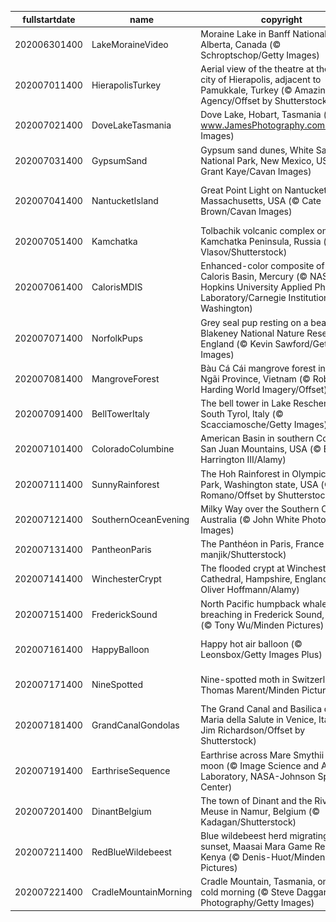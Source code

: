 |fullstartdate|name|copyright|title|image|
|--|--|--|--|--|
202006301400|LakeMoraineVideo|Moraine Lake in Banff National Park, Alberta, Canada (© Schroptschop/Getty Images)|Celebrating Canada Day|![](/en-AU/2020/07/202006301400LakeMoraineVideo.jpg)|
202007011400|HierapolisTurkey|Aerial view of the theatre at the ancient city of Hierapolis, adjacent to Pamukkale, Turkey (© Amazing Aerial Agency/Offset by Shutterstock)|Take in a historic show|![](/en-AU/2020/07/202007011400HierapolisTurkey.jpg)|
202007021400|DoveLakeTasmania|Dove Lake, Hobart, Tasmania (© www.JamesPhotography.com.au/Getty Images)|Tasmania’s loveliest lake|![](/en-AU/2020/07/202007021400DoveLakeTasmania.jpg)|
202007031400|GypsumSand|Gypsum sand dunes, White Sands National Park, New Mexico, USA (© Grant Kaye/Cavan Images)|Sands of time|![](/en-AU/2020/07/202007031400GypsumSand.jpg)|
202007041400|NantucketIsland|Great Point Light on Nantucket Island, Massachusetts, USA (© Cate Brown/Cavan Images)|There once was a lighthouse from...|![](/en-AU/2020/07/202007041400NantucketIsland.jpg)|
202007051400|Kamchatka|Tolbachik volcanic complex on the Kamchatka Peninsula, Russia (© Egor Vlasov/Shutterstock)|Welcome to the Ring of Fire|![](/en-AU/2020/07/202007051400Kamchatka.jpg)|
202007061400|CalorisMDIS|Enhanced-color composite of the Caloris Basin, Mercury (© NASA/Johns Hopkins University Applied Physics Laboratory/Carnegie Institution of Washington)|Mercury in retrograde|![](/en-AU/2020/07/202007061400CalorisMDIS.jpg)|
202007071400|NorfolkPups|Grey seal pup resting on a beach in Blakeney National Nature Reserve, England (© Kevin Sawford/Getty Images)|It's only Wednesday|![](/en-AU/2020/07/202007071400NorfolkPups.jpg)|
202007081400|MangroveForest|Bàu Cá Cái mangrove forest in Quảng Ngãi Province, Vietnam (© Robert Harding World Imagery/Offset)|How Quảng Ngãi got its grove back|![](/en-AU/2020/07/202007081400MangroveForest.jpg)|
202007091400|BellTowerItaly|The bell tower in Lake Reschen in South Tyrol, Italy (© Scacciamosche/Getty Images)|Italy’s submerged village|![](/en-AU/2020/07/202007091400BellTowerItaly.jpg)|
202007101400|ColoradoColumbine|American Basin in southern Colorado's San Juan Mountains, USA (© Blaine Harrington III/Alamy)|High alpine colour in Colorado|![](/en-AU/2020/07/202007101400ColoradoColumbine.jpg)|
202007111400|SunnyRainforest|The Hoh Rainforest in Olympic National Park, Washington state, USA (© Jorge Romano/Offset by Shutterstock)|Welcome to the Hoh|![](/en-AU/2020/07/202007111400SunnyRainforest.jpg)|
202007121400|SouthernOceanEvening|Milky Way over the Southern Ocean, Australia (© John White Photos/Getty Images)|Unique ocean views|![](/en-AU/2020/07/202007121400SouthernOceanEvening.jpg)|
202007131400|PantheonParis|The Panthéon in Paris, France (© manjik/Shutterstock)|Under Paris skies|![](/en-AU/2020/07/202007131400PantheonParis.jpg)|
202007141400|WinchesterCrypt|The flooded crypt at Winchester Cathedral, Hampshire, England (© Oliver Hoffmann/Alamy)|Who left the tub running?|![](/en-AU/2020/07/202007141400WinchesterCrypt.jpg)|
202007151400|FrederickSound|North Pacific humpback whale breaching in Frederick Sound, Alaska (© Tony Wu/Minden Pictures)|Summertime in Alaska|![](/en-AU/2020/07/202007151400FrederickSound.jpg)|
202007161400|HappyBalloon|Happy hot air balloon (© Leonsbox/Getty Images Plus)|Let's face it: It's World Emoji Day|![](/en-AU/2020/07/202007161400HappyBalloon.jpg)|
202007171400|NineSpotted|Nine-spotted moth in Switzerland (© Thomas Marent/Minden Pictures)|The moth wonderful creatures|![](/en-AU/2020/07/202007171400NineSpotted.jpg)|
202007181400|GrandCanalGondolas|The Grand Canal and Basilica di Santa Maria della Salute in Venice, Italy (© Jim Richardson/Offset by Shutterstock)|Venice by night|![](/en-AU/2020/07/202007181400GrandCanalGondolas.jpg)|
202007191400|EarthriseSequence|Earthrise across Mare Smythii on the moon (© Image Science and Analysis Laboratory, NASA-Johnson Space Center)|Earthrise on Moon Day|![](/en-AU/2020/07/202007191400EarthriseSequence.jpg)|
202007201400|DinantBelgium|The town of Dinant and the River Meuse in Namur, Belgium (© Kadagan/Shutterstock)|Belgium celebrates its independence|![](/en-AU/2020/07/202007201400DinantBelgium.jpg)|
202007211400|RedBlueWildebeest|Blue wildebeest herd migrating at sunset, Maasai Mara Game Reserve, Kenya (© Denis-Huot/Minden Pictures)|Wildebeest on the move|![](/en-AU/2020/07/202007211400RedBlueWildebeest.jpg)|
202007221400|CradleMountainMorning|Cradle Mountain, Tasmania, on a very cold morning (© Steve Daggar Photography/Getty Images)|Time for a winter walk?|![](/en-AU/2020/07/202007221400CradleMountainMorning.jpg)|

